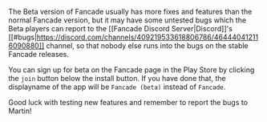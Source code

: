 The Beta version of Fancade usually has more fixes and features than the normal Fancade version, but it may have some untested bugs which the Beta players can report to the [[Fancade Discord Server|Discord]]'s [[#bugs|https://discord.com/channels/409219533618806786/464440412116090880]] channel, so that nobody else runs into the bugs on the stable Fancade releases.

You can sign up for beta on the Fancade page in the Play Store by clicking the `join` button below the install button. If you have done that, the displayname of the app will be `Fancade (beta)` instead of `Fancade`.

Good luck with testing new features and remember to report the bugs to Martin!